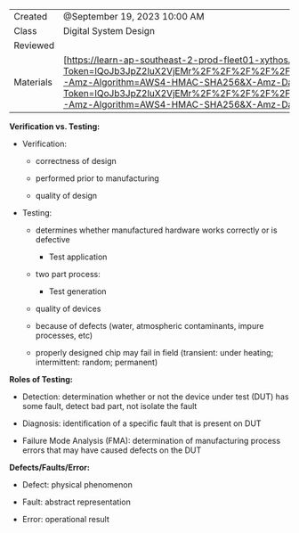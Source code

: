 

|   |   |
|---|---|
|Created|@September 19, 2023 10:00 AM|
|Class|Digital System Design|
|Reviewed||
|Materials|[https://learn-ap-southeast-2-prod-fleet01-xythos.content.blackboardcdn.com/5ddb108fe0c42/23576309?X-Blackboard-S3-Bucket=learn-ap-southeast-2-prod-fleet01-xythos&X-Blackboard-Expiration=1695103200000&X-Blackboard-Signature=rda4YO9l4rNmLowluUOndZUTGKYErVZr%2FVMsz0%2BK8G0%3D&X-Blackboard-Client-Id=301603&X-Blackboard-S3-Region=ap-southeast-2&response-cache-control=private%2C%20max-age%3D21600&response-content-disposition=inline%3B%20filename*%3DUTF-8%27%27LECTURE09_DSD_2023_v3.pdf&response-content-type=application%2Fpdf&X-Amz-Security-Token=IQoJb3JpZ2luX2VjEMr%2F%2F%2F%2F%2F%2F%2F%2F%2F%2FwEaDmFwLXNvdXRoZWFzdC0yIkcwRQIhAPbZCLTFUjhN9NVikZhnRFYGe1RWQT2N%2BBsQa3pvbm3gAiACc2d1ll%2B39LP0Y1bK7h9iT82RpSNkxoNa8B4cBXDMjirMBQiz%2F%2F%2F%2F%2F%2F%2F%2F%2F%2F8BEAAaDDU1NjkwMzg2MTM2MSIMMHzL%2F6SFKsAJlqObKqAFBwpFuk3eAxCQoA2fAk5suP5jzqFp8pZGEPoVz38YpdjZ3PT0I1Hcvj2QrwYfyvssKPU2Gq%2FJPdIWMhyPqDLEDPA%2FTTGlqYHeSHRUKcrH4J1eSC6qTPAzW9PN0Nb3l14hIQKf%2BlGWHT47oBI4BouT5yzFAHCG5YoVd8fTXsYeRKRx5rwDYFLFEskKeM67AUzG257nMSF11yv0y6wSLaWrvJNBe3H6Pcfi1rnhbPNWkXTPK7Yyky79J3OV70qWRkkCMzzMYD6q5ln%2B2JZwXL9wOXa0M1T3f2EBs8go4eGAGtQT8qhCbBbl1R24DVftOrbVxqbJuXUyr5fsdIf%2BsMdxx9uqPZhv5AgSxsp%2BbAvRy32WvLaaFuHCoRunLRLgrh2oumYAoNu5MOGftrJdDad7xVNpg2A4XaKRxKVxCBs5jYvzJ5wZsosUizVEI1ThhcOzl4LnRceOLyKKnmLQ%2FJkUh0zXWoqhLLUrq71ta9jnvSVFm%2FJNNEmt5SeKzBS9pAxXb77Vr6l%2FaKRhP%2FhNmKqRKzpn2dmFhqY3pgvYZTDi3vzjf64tuxE%2Ff0agPxfeEpmo%2BwwvFgJ3m8dGuWYDluoXaadGsnfVrb2z340rmIv%2FpLxGoCBEL8nosISaSaBKlubL893KDqYjFXsf0gzycsPe45acRXfWelV32rznMOYRjTKmxvmYamtcJfvzD891ufHe3I8YKeE5wvH%2FxE%2BfGHr7rtSvOABwiacsegT93EFDcf9Y%2BN0XqkSyirEXKObVyyN7eRK4LnVBb7mbJmtmlXhqNkgEh%2FaAnjFrwHKKirFg%2B9V3waN3AlFxSJwwhW0a4itYHR0NYpzzzLJ0wU87Hp0RUN2FvdVPf%2FYddcYWTTS7WE1K%2FNw4PrgOiywzAX5wT1FxMJ73o6gGOrEBl49KcS9OkbPq0vTZGbU5onw%2FoGinyqh6m%2BBxYGGnLw9Cr%2B1kvEGI%2FR5DCDVJjM%2BFTkFWwHUFIkqzM%2B93lCQkqTJUZ5CWM8PT77aDZ01Q6PrqRaI6RgXHP3o6zjxjkW35u7khtqxNXL0GRoowxvnEIQjEmvZnHrGcQumYT%2FTSff%2FB%2FUON1YvcRQFuuXGN4JP3PTJuqyP3RC6fpBbUdPmwnmoMHIFos4eTn24rs0Jd8D3g&X-Amz-Algorithm=AWS4-HMAC-SHA256&X-Amz-Date=20230919T000000Z&X-Amz-SignedHeaders=host&X-Amz-Expires=21600&X-Amz-Credential=ASIAYDKQORRY2SOMKW4A%2F20230919%2Fap-southeast-2%2Fs3%2Faws4_request&X-Amz-Signature=aaf53e7ca53dc8bfa0792ba4c9d4afb28e95190083784a109bf39c2db562df01](https://learn-ap-southeast-2-prod-fleet01-xythos.content.blackboardcdn.com/5ddb108fe0c42/23576309?X-Blackboard-S3-Bucket=learn-ap-southeast-2-prod-fleet01-xythos&X-Blackboard-Expiration=1695103200000&X-Blackboard-Signature=rda4YO9l4rNmLowluUOndZUTGKYErVZr%2FVMsz0%2BK8G0%3D&X-Blackboard-Client-Id=301603&X-Blackboard-S3-Region=ap-southeast-2&response-cache-control=private%2C%20max-age%3D21600&response-content-disposition=inline%3B%20filename*%3DUTF-8%27%27LECTURE09_DSD_2023_v3.pdf&response-content-type=application%2Fpdf&X-Amz-Security-Token=IQoJb3JpZ2luX2VjEMr%2F%2F%2F%2F%2F%2F%2F%2F%2F%2FwEaDmFwLXNvdXRoZWFzdC0yIkcwRQIhAPbZCLTFUjhN9NVikZhnRFYGe1RWQT2N%2BBsQa3pvbm3gAiACc2d1ll%2B39LP0Y1bK7h9iT82RpSNkxoNa8B4cBXDMjirMBQiz%2F%2F%2F%2F%2F%2F%2F%2F%2F%2F8BEAAaDDU1NjkwMzg2MTM2MSIMMHzL%2F6SFKsAJlqObKqAFBwpFuk3eAxCQoA2fAk5suP5jzqFp8pZGEPoVz38YpdjZ3PT0I1Hcvj2QrwYfyvssKPU2Gq%2FJPdIWMhyPqDLEDPA%2FTTGlqYHeSHRUKcrH4J1eSC6qTPAzW9PN0Nb3l14hIQKf%2BlGWHT47oBI4BouT5yzFAHCG5YoVd8fTXsYeRKRx5rwDYFLFEskKeM67AUzG257nMSF11yv0y6wSLaWrvJNBe3H6Pcfi1rnhbPNWkXTPK7Yyky79J3OV70qWRkkCMzzMYD6q5ln%2B2JZwXL9wOXa0M1T3f2EBs8go4eGAGtQT8qhCbBbl1R24DVftOrbVxqbJuXUyr5fsdIf%2BsMdxx9uqPZhv5AgSxsp%2BbAvRy32WvLaaFuHCoRunLRLgrh2oumYAoNu5MOGftrJdDad7xVNpg2A4XaKRxKVxCBs5jYvzJ5wZsosUizVEI1ThhcOzl4LnRceOLyKKnmLQ%2FJkUh0zXWoqhLLUrq71ta9jnvSVFm%2FJNNEmt5SeKzBS9pAxXb77Vr6l%2FaKRhP%2FhNmKqRKzpn2dmFhqY3pgvYZTDi3vzjf64tuxE%2Ff0agPxfeEpmo%2BwwvFgJ3m8dGuWYDluoXaadGsnfVrb2z340rmIv%2FpLxGoCBEL8nosISaSaBKlubL893KDqYjFXsf0gzycsPe45acRXfWelV32rznMOYRjTKmxvmYamtcJfvzD891ufHe3I8YKeE5wvH%2FxE%2BfGHr7rtSvOABwiacsegT93EFDcf9Y%2BN0XqkSyirEXKObVyyN7eRK4LnVBb7mbJmtmlXhqNkgEh%2FaAnjFrwHKKirFg%2B9V3waN3AlFxSJwwhW0a4itYHR0NYpzzzLJ0wU87Hp0RUN2FvdVPf%2FYddcYWTTS7WE1K%2FNw4PrgOiywzAX5wT1FxMJ73o6gGOrEBl49KcS9OkbPq0vTZGbU5onw%2FoGinyqh6m%2BBxYGGnLw9Cr%2B1kvEGI%2FR5DCDVJjM%2BFTkFWwHUFIkqzM%2B93lCQkqTJUZ5CWM8PT77aDZ01Q6PrqRaI6RgXHP3o6zjxjkW35u7khtqxNXL0GRoowxvnEIQjEmvZnHrGcQumYT%2FTSff%2FB%2FUON1YvcRQFuuXGN4JP3PTJuqyP3RC6fpBbUdPmwnmoMHIFos4eTn24rs0Jd8D3g&X-Amz-Algorithm=AWS4-HMAC-SHA256&X-Amz-Date=20230919T000000Z&X-Amz-SignedHeaders=host&X-Amz-Expires=21600&X-Amz-Credential=ASIAYDKQORRY2SOMKW4A%2F20230919%2Fap-southeast-2%2Fs3%2Faws4_request&X-Amz-Signature=aaf53e7ca53dc8bfa0792ba4c9d4afb28e95190083784a109bf39c2db562df01)|

********************************************Verification vs. Testing:********************************************

- Verification:
    
    - correctness of design
    
    - performed prior to manufacturing
    
    - quality of design

- Testing:
    
    - determines whether manufactured hardware works correctly or is defective
        - Test application
    
    - two part process:
        - Test generation
    
    - quality of devices
    
    - because of defects (water, atmospheric contaminants, impure processes, etc)
    
    - properly designed chip may fail in field (transient: under heating; intermittent: random; permanent)
    

************************************Roles of Testing:************************************

- Detection: determination whether or not the device under test (DUT) has some fault, detect bad part, not isolate the fault

- Diagnosis: identification of a specific fault that is present on DUT

- Failure Mode Analysis (FMA): determination of manufacturing process errors that may have caused defects on the DUT

**************Defects/Faults/Error:**************

- Defect: physical phenomenon

- Fault: abstract representation

- Error: operational result
